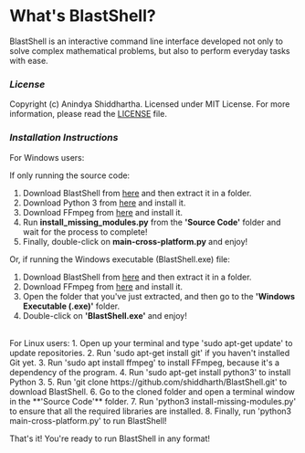 # **What's BlastShell?**
BlastShell is an interactive command line interface developed not only to solve complex mathematical problems, but also to perform everyday tasks with ease.
 
### **_License_**
Copyright (c) Anindya Shiddhartha. Licensed under MIT License. For more information, please read the [LICENSE](LICENSE) file.

### **_Installation Instructions_**

For Windows users:

 If only running the source code:
 1. Download BlastShell from [here](https://github.com/shiddharth/BlastShell/archive/master.zip) and then extract it in a folder.
 2. Download Python 3 from [here](https://www.python.org/downloads) and install it.
 3. Download FFmpeg from [here](https://ffmpeg.org/download.html) and install it.
 4. Run **install_missing_modules.py** from the **'Source Code'** folder and wait for the process to complete!
 5. Finally, double-click on **main-cross-platform.py** and enjoy!

 Or, if running the Windows executable (BlastShell.exe) file:
 1. Download BlastShell from [here](https://github.com/shiddharth/BlastShell/archive/master.zip) and then extract it in a folder.
 2. Download FFmpeg from [here](https://ffmpeg.org/download.html) and install it.
 3. Open the folder that you've just extracted, and then go to the **'Windows Executable (.exe)'** folder.
 4. Double-click on **'BlastShell.exe'** and enjoy!

<br>
For Linux users:
 1. Open up your terminal and type 'sudo apt-get update' to update repositories.
 2. Run 'sudo apt-get install git' if you haven't installed Git yet.
 3. Run 'sudo apt install ffmpeg' to install FFmpeg, because it's a dependency of the program.
 4. Run 'sudo apt-get install python3' to install Python 3.
 5. Run 'git clone https://github.com/shiddharth/BlastShell.git' to download BlastShell.
 6. Go to the cloned folder and open a terminal window in the **'Source Code'** folder.
 7. Run 'python3 install-missing-modules.py' to ensure that all the required libraries are installed.
 8. Finally, run 'python3 main-cross-platform.py' to run BlastShell!


That's it! You're ready to run BlastShell in any format!
